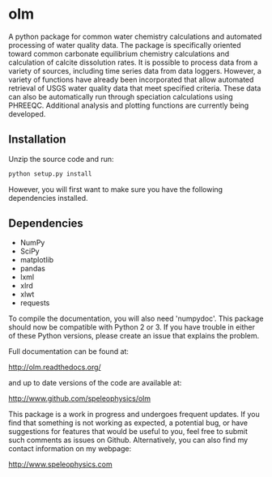 olm
===

A python package for common water chemistry calculations and automated processing of water quality data. The package is specifically oriented toward common carbonate equilibrium chemistry calculations and calculation of calcite dissolution rates. It is possible to process data from a variety of sources, including time series data from data loggers. However, a variety of functions have already been incorporated that allow automated retrieval of USGS water quality data that meet specified criteria. These data can also be automatically run through speciation calculations using PHREEQC. Additional analysis and plotting functions are currently being developed.

Installation
------------
Unzip the source code and run:
```sh
python setup.py install
```
However, you will first want to make sure you have the following dependencies installed. 

Dependencies
------------
 * NumPy
 * SciPy
 * matplotlib
 * pandas
 * lxml
 * xlrd
 * xlwt
 * requests

To compile the documentation, you will also need 'numpydoc'. This package should now be compatible with Python 2 or 3. If you have trouble in either of these Python versions, please create an issue that explains the problem.

Full documentation can be found at:

http://olm.readthedocs.org/

and up to date versions of the code are available at:

http://www.github.com/speleophysics/olm

This package is a work in progress and undergoes frequent updates. If you find that something is not working as expected, a potential bug, or have suggestions for features that would be useful to you, feel free to submit such comments as issues on Github. Alternatively, you can also find my contact information on my webpage:

http://www.speleophysics.com
